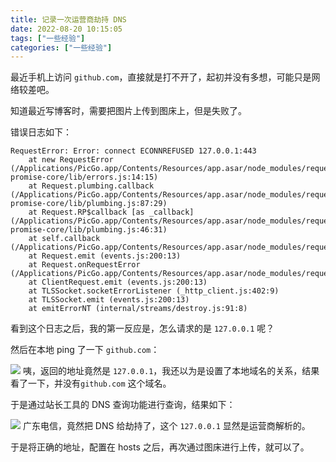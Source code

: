 ```yaml
---
title: 记录一次运营商劫持 DNS
date: 2022-08-20 10:15:05
tags: ["一些经验"]
categories: ["一些经验"]
---
```


最近手机上访问 `github.com`，直接就是打不开了，起初并没有多想，可能只是网络较差吧。

<!-- more -->

知道最近写博客时，需要把图片上传到图床上，但是失败了。

错误日志如下：
```
RequestError: Error: connect ECONNREFUSED 127.0.0.1:443
    at new RequestError (/Applications/PicGo.app/Contents/Resources/app.asar/node_modules/request-promise-core/lib/errors.js:14:15)
    at Request.plumbing.callback (/Applications/PicGo.app/Contents/Resources/app.asar/node_modules/request-promise-core/lib/plumbing.js:87:29)
    at Request.RP$callback [as _callback] (/Applications/PicGo.app/Contents/Resources/app.asar/node_modules/request-promise-core/lib/plumbing.js:46:31)
    at self.callback (/Applications/PicGo.app/Contents/Resources/app.asar/node_modules/request/request.js:185:22)
    at Request.emit (events.js:200:13)
    at Request.onRequestError (/Applications/PicGo.app/Contents/Resources/app.asar/node_modules/request/request.js:877:8)
    at ClientRequest.emit (events.js:200:13)
    at TLSSocket.socketErrorListener (_http_client.js:402:9)
    at TLSSocket.emit (events.js:200:13)
    at emitErrorNT (internal/streams/destroy.js:91:8)
```

看到这个日志之后，我的第一反应是，怎么请求的是 `127.0.0.1` 呢？

然后在本地 ping 了一下 `github.com`：

![](https://cdn.jsdelivr.net/gh/0xAiKang/CDN/blog/images/20220820101406.png)
咦，返回的地址竟然是 `127.0.0.1`，我还以为是设置了本地域名的关系，结果看了一下，并没有`github.com` 这个域名。

于是通过站长工具的 DNS 查询功能进行查询，结果如下：

![](https://cdn.jsdelivr.net/gh/0xAiKang/CDN/blog/images/20220820101422.png)
广东电信，竟然把 DNS 给劫持了，这个 `127.0.0.1` 显然是运营商解析的。

于是将正确的地址，配置在 hosts 之后，再次通过图床进行上传，就可以了。